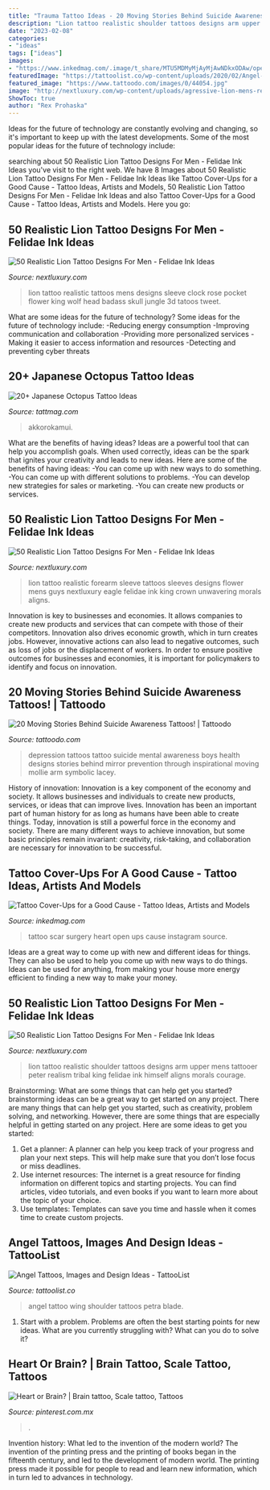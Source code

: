 ```yaml
---
title: "Trauma Tattoo Ideas - 20 Moving Stories Behind Suicide Awareness Tattoos!"
description: "Lion tattoo realistic shoulder tattoos designs arm upper mens tattooer peter realism tribal king felidae ink himself aligns morals courage"
date: "2023-02-08"
categories:
- "ideas"
tags: ["ideas"]
images:
- "https://www.inkedmag.com/.image/t_share/MTU5MDMyMjAyMjAwNDkxODAw/open-heart-surgery-scar-tattoo.png"
featuredImage: "https://tattoolist.co/wp-content/uploads/2020/02/Angel-Wing-tattoo-768x960.jpg"
featured_image: "https://www.tattoodo.com/images/0/44054.jpg"
image: "http://nextluxury.com/wp-content/uploads/agressive-lion-mens-realistic-shaded-upper-arm-tattoos.jpg"
ShowToc: true
author: "Rex Prohaska"
---
```



Ideas for the future of technology are constantly evolving and changing, so it's important to keep up with the latest developments. Some of the most popular ideas for the future of technology include: 

	

		
searching about 50 Realistic Lion Tattoo Designs For Men - Felidae Ink Ideas you've visit to the right web. We have 8 Images about 50 Realistic Lion Tattoo Designs For Men - Felidae Ink Ideas like Tattoo Cover-Ups for a Good Cause - Tattoo Ideas, Artists and Models, 50 Realistic Lion Tattoo Designs For Men - Felidae Ink Ideas and also Tattoo Cover-Ups for a Good Cause - Tattoo Ideas, Artists and Models. Here you go:
		
    
## 50 Realistic Lion Tattoo Designs For Men - Felidae Ink Ideas

<img loading=lazy src="http://nextluxury.com/wp-content/uploads/pocket-watch-with-lion-and-rose-flower-mens-realistic-lion-sleeve-tattoo.jpg" onerror="this.onerror=null;this.src='https://tse3.mm.bing.net/th?id=OIP.Y-V2y5n2I_0ll_zam9eTeQHaHa&amp;pid=15.1';" alt="50 Realistic Lion Tattoo Designs For Men - Felidae Ink Ideas">

_Source: nextluxury.com_

>lion tattoo realistic tattoos mens designs sleeve clock rose pocket flower king wolf head badass skull jungle 3d tatoos tweet. 

	

What are some ideas for the future of technology?
Some ideas for the future of technology include: 
-Reducing energy consumption 
-Improving communication and collaboration 
-Providing more personalized services 
-Making it easier to access information and resources 
-Detecting and preventing cyber threats

    
## 20+ Japanese Octopus Tattoo Ideas

<img loading=lazy src="https://tattmag.com/wp-content/uploads/2021/04/Tebori-Octopus-Tattoo.jpg" onerror="this.onerror=null;this.src='https://tse4.mm.bing.net/th?id=OIP.oyAImYBSutr1ftyth1pbhAHaNM&amp;pid=15.1';" alt="20+ Japanese Octopus Tattoo Ideas">

_Source: tattmag.com_

>akkorokamui. 

	

What are the benefits of having ideas?
Ideas are a powerful tool that can help you accomplish goals. When used correctly, ideas can be the spark that ignites your creativity and leads to new ideas. Here are some of the benefits of having ideas: 
-You can come up with new ways to do something. 
-You can come up with different solutions to problems. 
-You can develop new strategies for sales or marketing. 
-You can create new products or services.

    
## 50 Realistic Lion Tattoo Designs For Men - Felidae Ink Ideas

<img loading=lazy src="http://nextluxury.com/wp-content/uploads/flower-with-lion-guys-realistic-forearm-tattoo-sleeve.jpg" onerror="this.onerror=null;this.src='https://tse4.mm.bing.net/th?id=OIP.6BRBZtU1T8np-LS6zKkcFAHaHa&amp;pid=15.1';" alt="50 Realistic Lion Tattoo Designs For Men - Felidae Ink Ideas">

_Source: nextluxury.com_

>lion tattoo realistic forearm sleeve tattoos sleeves designs flower mens guys nextluxury eagle felidae ink king crown unwavering morals aligns. 

	

Innovation is key to businesses and economies. It allows companies to create new products and services that can compete with those of their competitors. Innovation also drives economic growth, which in turn creates jobs. However, innovative actions can also lead to negative outcomes, such as loss of jobs or the displacement of workers. In order to ensure positive outcomes for businesses and economies, it is important for policymakers to identify and focus on innovation.

    
## 20 Moving Stories Behind Suicide Awareness Tattoos! | Tattoodo

<img loading=lazy src="https://www.tattoodo.com/images/0/44054.jpg" onerror="this.onerror=null;this.src='https://tse1.mm.bing.net/th?id=OIP.mnRCD2xOrS5FKOnfhXGKfQDhEs&amp;pid=15.1';" alt="20 Moving Stories Behind Suicide Awareness Tattoos! | Tattoodo">

_Source: tattoodo.com_

>depression tattoos tattoo suicide mental awareness boys health designs stories behind mirror prevention through inspirational moving mollie arm symbolic lacey. 

	

History of innovation:
Innovation is a key component of the economy and society. It allows businesses and individuals to create new products, services, or ideas that can improve lives. Innovation has been an important part of human history for as long as humans have been able to create things. Today, innovation is still a powerful force in the economy and society. There are many different ways to achieve innovation, but some basic principles remain invariant: creativity, risk-taking, and collaboration are necessary for innovation to be successful.

    
## Tattoo Cover-Ups For A Good Cause - Tattoo Ideas, Artists And Models

<img loading=lazy src="https://www.inkedmag.com/.image/t_share/MTU5MDMyMjAyMjAwNDkxODAw/open-heart-surgery-scar-tattoo.png" onerror="this.onerror=null;this.src='https://tse3.mm.bing.net/th?id=OIP.KV2n7Cg19xiA4f22MQwFdwHaHe&amp;pid=15.1';" alt="Tattoo Cover-Ups for a Good Cause - Tattoo Ideas, Artists and Models">

_Source: inkedmag.com_

>tattoo scar surgery heart open ups cause instagram source. 

	

Ideas are a great way to come up with new and different ideas for things. They can also be used to help you come up with new ways to do things. Ideas can be used for anything, from making your house more energy efficient to finding a new way to make your money.

    
## 50 Realistic Lion Tattoo Designs For Men - Felidae Ink Ideas

<img loading=lazy src="http://nextluxury.com/wp-content/uploads/agressive-lion-mens-realistic-shaded-upper-arm-tattoos.jpg" onerror="this.onerror=null;this.src='https://tse2.mm.bing.net/th?id=OIP.VSdn8p1sFLBeGXnKAGLsUgAAAA&amp;pid=15.1';" alt="50 Realistic Lion Tattoo Designs For Men - Felidae Ink Ideas">

_Source: nextluxury.com_

>lion tattoo realistic shoulder tattoos designs arm upper mens tattooer peter realism tribal king felidae ink himself aligns morals courage. 

	

Brainstorming: What are some things that can help get you started?
brainstorming ideas can be a great way to get started on any project. There are many things that can help get you started, such as creativity, problem solving, and networking. However, there are some things that are especially helpful in getting started on any project. Here are some ideas to get you started:  
1. Get a planner: A planner can help you keep track of your progress and plan your next steps. This will help make sure that you don’t lose focus or miss deadlines. 
2. Use internet resources: The internet is a great resource for finding information on different topics and starting projects. You can find articles, video tutorials, and even books if you want to learn more about the topic of your choice. 
3. Use templates: Templates can save you time and hassle when it comes time to create custom projects.

    
## Angel Tattoos, Images And Design Ideas - TattooList

<img loading=lazy src="https://tattoolist.co/wp-content/uploads/2020/02/Angel-Wing-tattoo-768x960.jpg" onerror="this.onerror=null;this.src='https://tse4.mm.bing.net/th?id=OIP.2wzWmtIroNL_IEbhXWW5ZwHaJQ&amp;pid=15.1';" alt="Angel Tattoos, Images and Design Ideas - TattooList">

_Source: tattoolist.co_

>angel tattoo wing shoulder tattoos petra blade. 

	

1. Start with a problem. Problems are often the best starting points for new ideas. What are you currently struggling with? What can you do to solve it? 

    
## Heart Or Brain? | Brain Tattoo, Scale Tattoo, Tattoos

<img loading=lazy src="https://i.pinimg.com/originals/c8/3c/1d/c83c1dd443f8f54014af4f582bb47de7.jpg" onerror="this.onerror=null;this.src='https://tse3.mm.bing.net/th?id=OIP.lAlO8nfx3K8le2UP-4VVUwHaJ4&amp;pid=15.1';" alt="Heart or Brain? | Brain tattoo, Scale tattoo, Tattoos">

_Source: pinterest.com.mx_

>. 

	

Invention history: What led to the invention of the modern world?
The invention of the printing press and the printing of books began in the fifteenth century, and led to the development of modern world. The printing press made it possible for people to read and learn new information, which in turn led to advances in technology.

